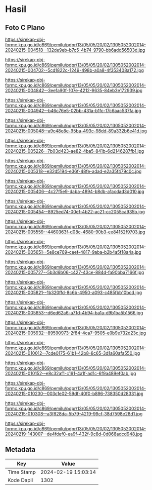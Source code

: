 # Hasil

## Foto C Plano

https://sirekap-obj-formc.kpu.go.id/c869/pemilu/pdpr/13/05/05/20/02/1305052002014-20240215-004518--132de9eb-b7c5-4b74-9790-bb6add56503d.jpg

https://sirekap-obj-formc.kpu.go.id/c869/pemilu/pdpr/13/05/05/20/02/1305052002014-20240215-004702--5cd1822c-1249-498b-a0a8-4f353408a172.jpg

https://sirekap-obj-formc.kpu.go.id/c869/pemilu/pdpr/13/05/05/20/02/1305052002014-20240215-004842--3ee1a90f-107e-4212-9635-84eb3e172939.jpg

https://sirekap-obj-formc.kpu.go.id/c869/pemilu/pdpr/13/05/05/20/02/1305052002014-20240215-004942--b46c76e5-02bb-431a-b1fc-17c6aac537fa.jpg

https://sirekap-obj-formc.kpu.go.id/c869/pemilu/pdpr/13/05/05/20/02/1305052002014-20240215-005048--a9c48e8e-95ba-493c-98dd-89a332b6e41d.jpg

https://sirekap-obj-formc.kpu.go.id/c869/pemilu/pdpr/13/05/05/20/02/1305052002014-20240215-005226--7b03d423-ae82-4ba5-841b-6d2146287fb1.jpg

https://sirekap-obj-formc.kpu.go.id/c869/pemilu/pdpr/13/05/05/20/02/1305052002014-20240215-005318--e32d5194-e36f-48fe-adad-e2a35f479c0c.jpg

https://sirekap-obj-formc.kpu.go.id/c869/pemilu/pdpr/13/05/05/20/02/1305052002014-20240215-005406--4c27f5e9-daba-4894-b8db-a1acdad3d010.jpg

https://sirekap-obj-formc.kpu.go.id/c869/pemilu/pdpr/13/05/05/20/02/1305052002014-20240215-005454--8925ed74-00ef-4b22-ac21-cc2055ca935b.jpg

https://sirekap-obj-formc.kpu.go.id/c869/pemilu/pdpr/13/05/05/20/02/1305052002014-20240215-005559--4460363f-d08c-4680-90b3-ee84152f9703.jpg

https://sirekap-obj-formc.kpu.go.id/c869/pemilu/pdpr/13/05/05/20/02/1305052002014-20240215-005651--5e8ce769-ceef-4817-9aba-b2b4a5f18a4a.jpg

https://sirekap-obj-formc.kpu.go.id/c869/pemilu/pdpr/13/05/05/20/02/1305052002014-20240215-005727--5b3d6b06-c427-43ce-884d-fa90bba7166f.jpg

https://sirekap-obj-formc.kpu.go.id/c869/pemilu/pdpr/13/05/05/20/02/1305052002014-20240215-005821--1b320ffd-8c6b-4950-a093-c485fbb10bcd.jpg

https://sirekap-obj-formc.kpu.go.id/c869/pemilu/pdpr/13/05/05/20/02/1305052002014-20240215-005853--d6ed62a6-a71d-4b94-ba1a-d9b1ba5b1566.jpg

https://sirekap-obj-formc.kpu.go.id/c869/pemilu/pdpr/13/05/05/20/02/1305052002014-20240215-005932--89590973-2f84-4ca7-9505-e0b9e732d23c.jpg

https://sirekap-obj-formc.kpu.go.id/c869/pemilu/pdpr/13/05/05/20/02/1305052002014-20240215-010012--7cde0175-61b1-42b8-8c65-3d1a60afa550.jpg

https://sirekap-obj-formc.kpu.go.id/c869/pemilu/pdpr/13/05/05/20/02/1305052002014-20240215-010152--e8c32af1-c191-4a1f-ad1c-6f9a489ef0ab.jpg

https://sirekap-obj-formc.kpu.go.id/c869/pemilu/pdpr/13/05/05/20/02/1305052002014-20240215-010230--003c1e02-59df-40f0-b896-738350d28331.jpg

https://sirekap-obj-formc.kpu.go.id/c869/pemilu/pdpr/13/05/05/20/02/1305052002014-20240215-010308--a3f828da-5b79-4219-99cf-38d7598e28d1.jpg

https://sirekap-obj-formc.kpu.go.id/c869/pemilu/pdpr/13/05/05/20/02/1305052002014-20240219-143007--de4fdef0-ea9f-432f-9c8d-0d068adcd948.jpg


## Metadata

| Key        | Value               |
| ---------- | ------------------- |
| Time Stamp | 2024-02-19 15:03:14 |
| Kode Dapil | 1302                |



